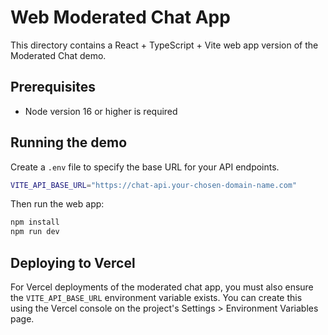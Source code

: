 # Web Moderated Chat App

This directory contains a React + TypeScript + Vite web app version of the Moderated Chat demo.

## Prerequisites

- Node version 16 or higher is required

## Running the demo

Create a `.env` file to specify the base URL for your API endpoints.

```bash
VITE_API_BASE_URL="https://chat-api.your-chosen-domain-name.com"
```

Then run the web app:

```bash
npm install
npm run dev
```

## Deploying to Vercel

For Vercel deployments of the moderated chat app, you must also ensure the `VITE_API_BASE_URL` environment variable exists. You can create this using the Vercel console on the project's Settings > Environment Variables page.
